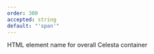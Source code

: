 ```yaml
---
order: 300
accepted: string
default: "'span'"
---
```

HTML element name for overall Celesta container

